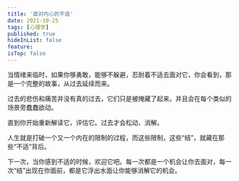 ```yaml
---
title: '面对内心的不适'
date: 2021-10-25
tags: [心理学]
published: true
hideInList: false
feature: 
isTop: false
---
```


当情绪来临时，如果你够勇敢，能够不躲避，忍耐着不适去面对它，你会看到，那是一个完整的故事，从过去延续而来。


<!--more-->


过去的悲伤和痛苦并没有真的过去，它们只是被掩藏了起来。并且会在每个类似的场景旁蠢蠢欲动。

直到你开始重新解读它，评估它。过去才会松动、消解。

人生就是打破一个又一个内在的限制的过程，而这些限制，这些“结”，就藏在那些“不适”背后。

下一次，当你感到不适的时候，欢迎它吧。每一次都是一个机会让你去面对，每一次“结”出现在你面前，都是它浮出水面让你能够消解它的机会。